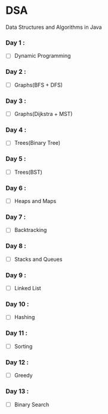 # DSA
Data Structures and Algorithms in Java

### Day 1 :

- [ ]  Dynamic Programming

### Day 2 :

- [ ]  Graphs(BFS + DFS)

### Day 3 :

- [ ]  Graphs(Dijkstra + MST)

### Day 4 :

- [ ]  Trees(Binary Tree)

### Day 5 :

- [ ]  Trees(BST)

### Day 6 :

- [ ]  Heaps and Maps

### Day 7 :

- [ ]  Backtracking

### Day 8 :

- [ ]  Stacks and Queues

### Day 9 :

- [ ]  Linked List

### Day 10 :

- [ ]  Hashing

### Day 11 :

- [ ]  Sorting

### Day 12 :

- [ ]  Greedy

### Day 13 :

- [ ]  Binary Search
